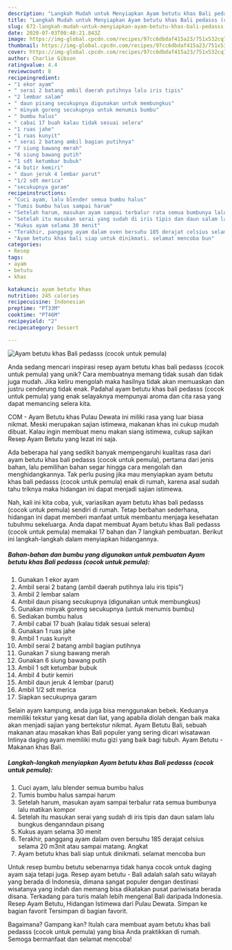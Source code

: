 ```yaml
---
description: "Langkah Mudah untuk Menyiapkan Ayam betutu khas Bali pedasss (cocok untuk pemula) yang Enak Banget"
title: "Langkah Mudah untuk Menyiapkan Ayam betutu khas Bali pedasss (cocok untuk pemula) yang Enak Banget"
slug: 672-langkah-mudah-untuk-menyiapkan-ayam-betutu-khas-bali-pedasss-cocok-untuk-pemula-yang-enak-banget
date: 2020-07-03T00:48:21.843Z
image: https://img-global.cpcdn.com/recipes/97cc6dbdaf415a23/751x532cq70/ayam-betutu-khas-bali-pedasss-cocok-untuk-pemula-foto-resep-utama.jpg
thumbnail: https://img-global.cpcdn.com/recipes/97cc6dbdaf415a23/751x532cq70/ayam-betutu-khas-bali-pedasss-cocok-untuk-pemula-foto-resep-utama.jpg
cover: https://img-global.cpcdn.com/recipes/97cc6dbdaf415a23/751x532cq70/ayam-betutu-khas-bali-pedasss-cocok-untuk-pemula-foto-resep-utama.jpg
author: Charlie Gibson
ratingvalue: 4.4
reviewcount: 8
recipeingredient:
- "1 ekor ayam"
- " serai 2 batang ambil daerah putihnya lalu iris tipis"
- "2 lembar salam"
- " daun pisang secukupnya digunakan untuk membungkus"
- " minyak goreng secukupnya untuk menumis bumbu"
- " bumbu halus"
- " cabai 17 buah kalau tidak sesuai selera"
- "1 ruas jahe"
- "1 ruas kunyit"
- " serai 2 batang ambil bagian putihnya"
- "7 siung bawang merah"
- "6 siung bawang putih"
- "1 sdt ketumbar bubuk"
- "4 butir kemiri"
- " daun jeruk 4 lembar parut"
- "1/2 sdt merica"
- "secukupnya garam"
recipeinstructions:
- "Cuci ayam, lalu blender semua bumbu halus"
- "Tumis bumbu halus sampai harum"
- "Setelah harum, masukan ayam sampai terbalur rata semua bumbunya lalu matikan kompor"
- "Setelah itu masukan serai yang sudah di iris tipis dan daun salam lalu bungkus denganndaun pisang"
- "Kukus ayam selama 30 menit"
- "Terakhir, panggang ayam dalam oven bersuhu 185 derajat celsius selama 20 m3nit atau sampai matang. Angkat"
- "Ayam betutu khas bali siap untuk dinikmati. selamat mencoba bun"
categories:
- Resep
tags:
- ayam
- betutu
- khas

katakunci: ayam betutu khas 
nutrition: 245 calories
recipecuisine: Indonesian
preptime: "PT33M"
cooktime: "PT46M"
recipeyield: "2"
recipecategory: Dessert

---
```



![Ayam betutu khas Bali pedasss (cocok untuk pemula)](https://img-global.cpcdn.com/recipes/97cc6dbdaf415a23/751x532cq70/ayam-betutu-khas-bali-pedasss-cocok-untuk-pemula-foto-resep-utama.jpg)

Anda sedang mencari inspirasi resep ayam betutu khas bali pedasss (cocok untuk pemula) yang unik? Cara membuatnya memang tidak susah dan tidak juga mudah. Jika keliru mengolah maka hasilnya tidak akan memuaskan dan justru cenderung tidak enak. Padahal ayam betutu khas bali pedasss (cocok untuk pemula) yang enak selayaknya mempunyai aroma dan cita rasa yang dapat memancing selera kita.

COM - Ayam Betutu khas Pulau Dewata ini miliki rasa yang luar biasa nikmat. Meski merupakan sajian istimewa, makanan khas ini cukup mudah dibuat. Kalau ingin membuat menu makan siang istimewa, cukup sajikan Resep Ayam Betutu yang lezat ini saja.

Ada beberapa hal yang sedikit banyak mempengaruhi kualitas rasa dari ayam betutu khas bali pedasss (cocok untuk pemula), pertama dari jenis bahan, lalu pemilihan bahan segar hingga cara mengolah dan menghidangkannya. Tak perlu pusing jika mau menyiapkan ayam betutu khas bali pedasss (cocok untuk pemula) enak di rumah, karena asal sudah tahu triknya maka hidangan ini dapat menjadi sajian istimewa.


Nah, kali ini kita coba, yuk, variasikan ayam betutu khas bali pedasss (cocok untuk pemula) sendiri di rumah. Tetap berbahan sederhana, hidangan ini dapat memberi manfaat untuk membantu menjaga kesehatan tubuhmu sekeluarga. Anda dapat membuat Ayam betutu khas Bali pedasss (cocok untuk pemula) memakai 17 bahan dan 7 langkah pembuatan. Berikut ini langkah-langkah dalam menyiapkan hidangannya.

<!--inarticleads1-->

##### Bahan-bahan dan bumbu yang digunakan untuk pembuatan Ayam betutu khas Bali pedasss (cocok untuk pemula):

1. Gunakan 1 ekor ayam
1. Ambil  serai 2 batang (ambil daerah putihnya lalu iris tipis&#34;)
1. Ambil 2 lembar salam
1. Ambil  daun pisang secukupnya (digunakan untuk membungkus)
1. Gunakan  minyak goreng secukupnya (untuk menumis bumbu)
1. Sediakan  bumbu halus
1. Ambil  cabai 17 buah (kalau tidak sesuai selera)
1. Gunakan 1 ruas jahe
1. Ambil 1 ruas kunyit
1. Ambil  serai 2 batang ambil bagian putihnya
1. Gunakan 7 siung bawang merah
1. Gunakan 6 siung bawang putih
1. Ambil 1 sdt ketumbar bubuk
1. Ambil 4 butir kemiri
1. Ambil  daun jeruk 4 lembar (parut)
1. Ambil 1/2 sdt merica
1. Siapkan secukupnya garam


Selain ayam kampung, anda juga bisa menggunakan bebek. Keduanya memiliki tekstur yang kesat dan liat, yang apabila diolah dengan baik maka akan menjadi sajian yang bertekstur nikmat. Ayam Betutu Bali, sebuah makanan atau masakan khas Bali populer yang sering dicari wisatawan Intinya daging ayam memiliki mutu gizi yang baik bagi tubuh. Ayam Betutu - Makanan khas Bali. 

<!--inarticleads2-->

##### Langkah-langkah menyiapkan Ayam betutu khas Bali pedasss (cocok untuk pemula):

1. Cuci ayam, lalu blender semua bumbu halus
1. Tumis bumbu halus sampai harum
1. Setelah harum, masukan ayam sampai terbalur rata semua bumbunya lalu matikan kompor
1. Setelah itu masukan serai yang sudah di iris tipis dan daun salam lalu bungkus denganndaun pisang
1. Kukus ayam selama 30 menit
1. Terakhir, panggang ayam dalam oven bersuhu 185 derajat celsius selama 20 m3nit atau sampai matang. Angkat
1. Ayam betutu khas bali siap untuk dinikmati. selamat mencoba bun


Untuk resep bumbu betutu sebenarnya tidak hanya cocok untuk daging ayam saja tetapi juga. Resep ayam betutu - Bali adalah salah satu wilayah yang berada di Indonesia, dimana sangat populer dengan destinasi wisatanya yang indah dan memang bisa dikatakan pusat pariwisata berada disana. Terkadang para turis malah lebih mengenal Bali daripada Indonesia. Resep Ayam Betutu, Hidangan Istimewa dari Pulau Dewata. Simpan ke bagian favorit Tersimpan di bagian favorit. 

Bagaimana? Gampang kan? Itulah cara membuat ayam betutu khas bali pedasss (cocok untuk pemula) yang bisa Anda praktikkan di rumah. Semoga bermanfaat dan selamat mencoba!
